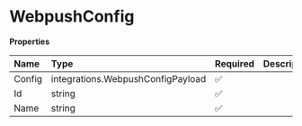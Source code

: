 # WebpushConfig

**Properties**

| Name   | Type                              | Required | Description |
| :----- | :-------------------------------- | :------- | :---------- |
| Config | integrations.WebpushConfigPayload | ✅       |             |
| Id     | string                            | ✅       |             |
| Name   | string                            | ✅       |             |
